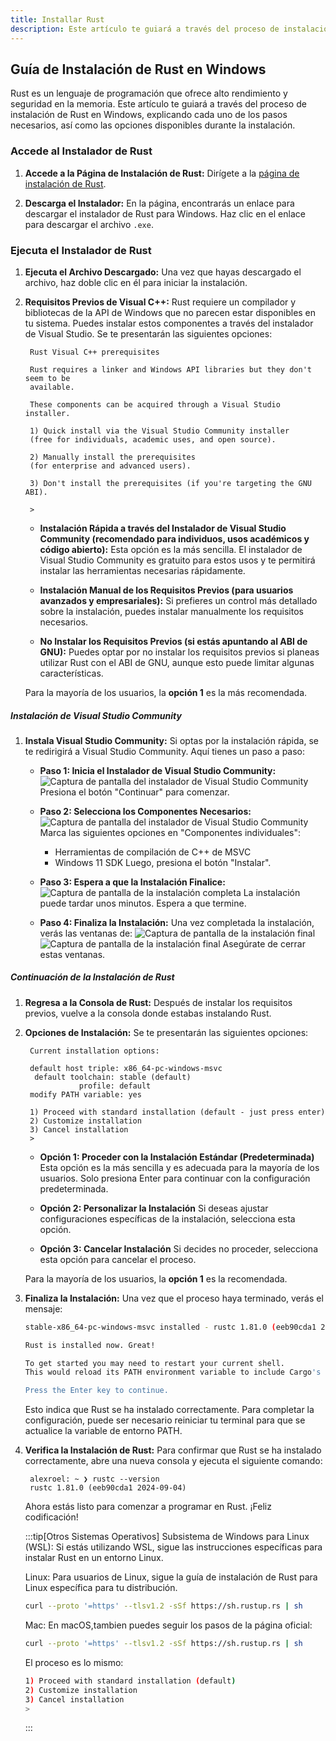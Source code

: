 ```yaml
---
title: Installar Rust
description: Este artículo te guiará a través del proceso de instalación de Rust en Windows, explicando cada uno de los pasos necesarios, así como las opciones disponibles durante la instalación.
---
```


## Guía de Instalación de Rust en Windows

Rust es un lenguaje de programación que ofrece alto rendimiento y seguridad en la memoria. Este artículo te guiará a través del proceso de instalación de Rust en Windows, explicando cada uno de los pasos necesarios, así como las opciones disponibles durante la instalación.

### Accede al Instalador de Rust

1. **Accede a la Página de Instalación de Rust:**
   Dirígete a la [página de instalación de Rust](https://www.rust-lang.org/es/tools/install).

2. **Descarga el Instalador:**
   En la página, encontrarás un enlace para descargar el instalador de Rust para Windows. Haz clic en el enlace para descargar el archivo `.exe`.

### Ejecuta el Instalador de Rust

1. **Ejecuta el Archivo Descargado:**
   Una vez que hayas descargado el archivo, haz doble clic en él para iniciar la instalación.

2. **Requisitos Previos de Visual C++:**
   Rust requiere un compilador y bibliotecas de la API de Windows que no parecen estar disponibles en tu sistema. Puedes instalar estos componentes a través del instalador de Visual Studio. Se te presentarán las siguientes opciones:

   ```shell
    Rust Visual C++ prerequisites

    Rust requires a linker and Windows API libraries but they don't seem to be
    available.

    These components can be acquired through a Visual Studio installer.

    1) Quick install via the Visual Studio Community installer
    (free for individuals, academic uses, and open source).

    2) Manually install the prerequisites
    (for enterprise and advanced users).

    3) Don't install the prerequisites (if you're targeting the GNU ABI).

    > 
   ```

   - **Instalación Rápida a través del Instalador de Visual Studio Community (recomendado para individuos, usos académicos y código abierto):**
     Esta opción es la más sencilla. El instalador de Visual Studio Community es gratuito para estos usos y te permitirá instalar las herramientas necesarias rápidamente.

   - **Instalación Manual de los Requisitos Previos (para usuarios avanzados y empresariales):**
     Si prefieres un control más detallado sobre la instalación, puedes instalar manualmente los requisitos necesarios.

   - **No Instalar los Requisitos Previos (si estás apuntando al ABI de GNU):**
     Puedes optar por no instalar los requisitos previos si planeas utilizar Rust con el ABI de GNU, aunque esto puede limitar algunas características.

   Para la mayoría de los usuarios, la **opción 1** es la más recomendada.

##### Instalación de Visual Studio Community

1. **Instala Visual Studio Community:**
   Si optas por la instalación rápida, se te redirigirá a Visual Studio Community. Aquí tienes un paso a paso:

   - **Paso 1: Inicia el Instalador de Visual Studio Community:**
     ![Captura de pantalla del instalador de Visual Studio Community](../../../assets/install/01.png)
     Presiona el botón "Continuar" para comenzar.

   - **Paso 2: Selecciona los Componentes Necesarios:**
     ![Captura de pantalla del instalador de Visual Studio Community](../../../assets/install/02.png)
     Marca las siguientes opciones en "Componentes individuales":
     - Herramientas de compilación de C++ de MSVC
     - Windows 11 SDK
     Luego, presiona el botón "Instalar".

   - **Paso 3: Espera a que la Instalación Finalice:**
     ![Captura de pantalla de la instalación completa](../../../assets/install/02-1.png)
     La instalación puede tardar unos minutos. Espera a que termine.

   - **Paso 4: Finaliza la Instalación:**
     Una vez completada la instalación, verás las ventanas de:
     ![Captura de pantalla de la instalación final](../../../assets/install/03.png)
     ![Captura de pantalla de la instalación final](../../../assets/install/04.png)
     Asegúrate de cerrar estas ventanas.

##### Continuación de la Instalación de Rust

1. **Regresa a la Consola de Rust:**
   Después de instalar los requisitos previos, vuelve a la consola donde estabas instalando Rust.

2. **Opciones de Instalación:**
   Se te presentarán las siguientes opciones:
   ```shell
    Current installation options:

    default host triple: x86_64-pc-windows-msvc
     default toolchain: stable (default)
               profile: default
    modify PATH variable: yes

    1) Proceed with standard installation (default - just press enter)
    2) Customize installation
    3) Cancel installation
    >
   ```

   - **Opción 1: Proceder con la Instalación Estándar (Predeterminada)**
     Esta opción es la más sencilla y es adecuada para la mayoría de los usuarios. Solo presiona Enter para continuar con la configuración predeterminada.

   - **Opción 2: Personalizar la Instalación**
     Si deseas ajustar configuraciones específicas de la instalación, selecciona esta opción.

   - **Opción 3: Cancelar Instalación**
     Si decides no proceder, selecciona esta opción para cancelar el proceso.

   Para la mayoría de los usuarios, la **opción 1** es la recomendada.

3. **Finaliza la Instalación:**
   Una vez que el proceso haya terminado, verás el mensaje:
   ```bash
   stable-x86_64-pc-windows-msvc installed - rustc 1.81.0 (eeb90cda1 2024-09-04)

   Rust is installed now. Great!

   To get started you may need to restart your current shell.
   This would reload its PATH environment variable to include Cargo's bin directory (%USERPROFILE%\.cargo\bin).

   Press the Enter key to continue.
   ```

   Esto indica que Rust se ha instalado correctamente. Para completar la configuración, puede ser necesario reiniciar tu terminal para que se actualice la variable de entorno PATH.

4. **Verifica la Instalación de Rust:**
   Para confirmar que Rust se ha instalado correctamente, abre una nueva consola y ejecuta el siguiente comando:

   ```shell
    alexroel: ~ ❯ rustc --version
    rustc 1.81.0 (eeb90cda1 2024-09-04)
   ```

   Ahora estás listo para comenzar a programar en Rust. ¡Feliz codificación!

    :::tip[Otros Sistemas Operativos]
    Subsistema de Windows para Linux (WSL): Si estás utilizando WSL, sigue las instrucciones específicas para instalar Rust en un entorno Linux.

    Linux: Para usuarios de Linux, sigue la guía de instalación de Rust para Linux específica para tu distribución.

    ```bash
    curl --proto '=https' --tlsv1.2 -sSf https://sh.rustup.rs | sh
    ```
    Mac: En macOS,tambien puedes seguir los pasos de la página oficial:

    ```bash
    curl --proto '=https' --tlsv1.2 -sSf https://sh.rustup.rs | sh
    ```

    El proceso es lo mismo: 

    ```bash
    1) Proceed with standard installation (default)
    2) Customize installation
    3) Cancel installation
    >
    ```
    :::

